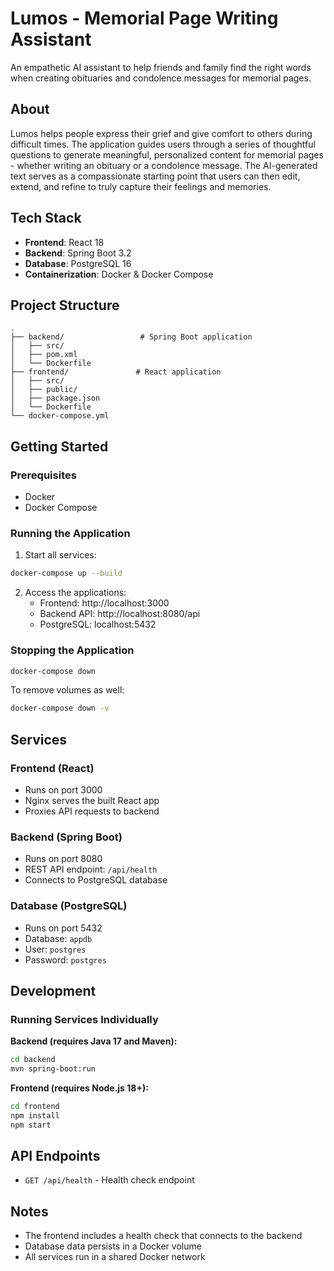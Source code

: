 # Lumos - Memorial Page Writing Assistant

An empathetic AI assistant to help friends and family find the right words when creating obituaries and condolence messages for memorial pages.

## About

Lumos helps people express their grief and give comfort to others during difficult times. The application guides users through a series of thoughtful questions to generate meaningful, personalized content for memorial pages - whether writing an obituary or a condolence message. The AI-generated text serves as a compassionate starting point that users can then edit, extend, and refine to truly capture their feelings and memories.

## Tech Stack

- **Frontend**: React 18
- **Backend**: Spring Boot 3.2
- **Database**: PostgreSQL 16
- **Containerization**: Docker & Docker Compose

## Project Structure

```
.
├── backend/                 # Spring Boot application
│   ├── src/
│   ├── pom.xml
│   └── Dockerfile
├── frontend/               # React application
│   ├── src/
│   ├── public/
│   ├── package.json
│   └── Dockerfile
└── docker-compose.yml
```

## Getting Started

### Prerequisites

- Docker
- Docker Compose

### Running the Application

1. Start all services:
```bash
docker-compose up --build
```

2. Access the applications:
   - Frontend: http://localhost:3000
   - Backend API: http://localhost:8080/api
   - PostgreSQL: localhost:5432

### Stopping the Application

```bash
docker-compose down
```

To remove volumes as well:
```bash
docker-compose down -v
```

## Services

### Frontend (React)
- Runs on port 3000
- Nginx serves the built React app
- Proxies API requests to backend

### Backend (Spring Boot)
- Runs on port 8080
- REST API endpoint: `/api/health`
- Connects to PostgreSQL database

### Database (PostgreSQL)
- Runs on port 5432
- Database: `appdb`
- User: `postgres`
- Password: `postgres`

## Development

### Running Services Individually

**Backend (requires Java 17 and Maven):**
```bash
cd backend
mvn spring-boot:run
```

**Frontend (requires Node.js 18+):**
```bash
cd frontend
npm install
npm start
```

## API Endpoints

- `GET /api/health` - Health check endpoint

## Notes

- The frontend includes a health check that connects to the backend
- Database data persists in a Docker volume
- All services run in a shared Docker network
